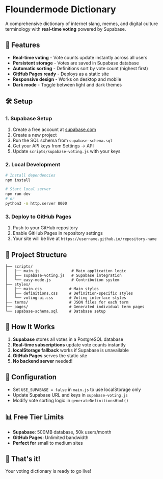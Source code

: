 # Floundermode Dictionary

A comprehensive dictionary of internet slang, memes, and digital culture terminology with **real-time voting** powered by Supabase.

## 🚀 Features

- **Real-time voting** - Vote counts update instantly across all users
- **Persistent storage** - Votes are saved in Supabase database
- **Automatic sorting** - Definitions sort by vote count (highest first)
- **GitHub Pages ready** - Deploys as a static site
- **Responsive design** - Works on desktop and mobile
- **Dark mode** - Toggle between light and dark themes

## 🛠️ Setup

### 1. Supabase Setup
1. Create a free account at [supabase.com](https://supabase.com)
2. Create a new project
3. Run the SQL schema from `supabase-schema.sql`
4. Get your API keys from Settings → API
5. Update `scripts/supabase-voting.js` with your keys

### 2. Local Development
```bash
# Install dependencies
npm install

# Start local server
npm run dev
# or
python3 -m http.server 8000
```

### 3. Deploy to GitHub Pages
1. Push to your GitHub repository
2. Enable GitHub Pages in repository settings
3. Your site will be live at `https://username.github.io/repository-name`

## 📁 Project Structure

```
├── scripts/
│   ├── main.js              # Main application logic
│   ├── supabase-voting.js   # Supabase integration
│   └── easy-mode.js         # Contribution system
├── styles/
│   ├── main.css            # Main styles
│   ├── definitions.css     # Definition-specific styles
│   └── voting-ui.css       # Voting interface styles
├── terms/                  # JSON files for each term
├── pages/                  # Generated individual term pages
└── supabase-schema.sql     # Database setup
```

## 🎯 How It Works

1. **Supabase** stores all votes in a PostgreSQL database
2. **Real-time subscriptions** update vote counts instantly
3. **localStorage fallback** works if Supabase is unavailable
4. **GitHub Pages** serves the static site
5. **No backend server** needed!

## 🔧 Configuration

- Set `USE_SUPABASE = false` in `main.js` to use localStorage only
- Update Supabase URL and keys in `supabase-voting.js`
- Modify vote sorting logic in `generateDefinitionsHtml()`

## 📊 Free Tier Limits

- **Supabase**: 500MB database, 50k users/month
- **GitHub Pages**: Unlimited bandwidth
- **Perfect for** small to medium sites

## 🎉 That's it!

Your voting dictionary is ready to go live!